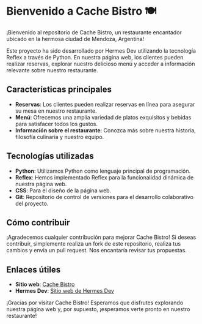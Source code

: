 # Bienvenido a Cache Bistro 🍽️

¡Bienvenido al repositorio de Cache Bistro, un restaurante encantador ubicado en la hermosa ciudad de Mendoza, Argentina!

Este proyecto ha sido desarrollado por Hermes Dev utilizando la tecnología Reflex a través de Python. En nuestra página web, los clientes pueden realizar reservas, explorar nuestro delicioso menú y acceder a información relevante sobre nuestro restaurante.

## Características principales
- **Reservas**: Los clientes pueden realizar reservas en línea para asegurar su mesa en nuestro restaurante.
- **Menú**: Ofrecemos una amplia variedad de platos exquisitos y bebidas para satisfacer todos los gustos.
- **Información sobre el restaurante**: Conozca más sobre nuestra historia, filosofía culinaria y nuestro equipo.

## Tecnologías utilizadas
- **Python**: Utilizamos Python como lenguaje principal de programación.
- **Reflex**: Hemos implementado Reflex para la funcionalidad dinámica de nuestra página web.
- **CSS**: Para el diseño de la página web.
- **Git**: Repositorio de control de versiones para el desarrollo colaborativo del proyecto.

## Cómo contribuir
¡Agradecemos cualquier contribución para mejorar Cache Bistro! Si deseas contribuir, simplemente realiza un fork de este repositorio, realiza tus cambios y envía un pull request. Nos encantaría revisar tus propuestas.

## Enlaces útiles
- **Sitio web**: [Cache Bistro](https://cache-bistro.reflex.run)
- **Hermes Dev**: [Sitio web de Hermes Dev](https://hermes.reflex.run)

¡Gracias por visitar Cache Bistro! Esperamos que disfrutes explorando nuestra página web y, por supuesto, ¡esperamos verte pronto en nuestro restaurante!
